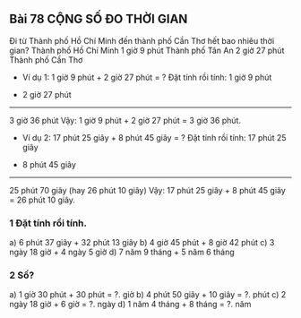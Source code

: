 ## Bài 78 CỘNG SỐ ĐO THỜI GIAN

Đi từ Thành phố Hồ Chí Minh đến thành phố Cần Thơ hết bao nhiêu thời gian?
Thành phố Hồ Chí Minh  1 giờ 9 phút  Thành phố Tân An  2 giờ 27 phút  Thành phố Cần Thơ

* Ví dụ 1:
1 giờ 9 phút + 2 giờ 27 phút = ?
Đặt tính rồi tính:
   1 giờ 9 phút
+  2 giờ 27 phút
--------------
   3 giờ 36 phút
Vậy: 1 giờ 9 phút + 2 giờ 27 phút = 3 giờ 36 phút.

* Ví dụ 2:
17 phút 25 giây + 8 phút 45 giây = ?
Đặt tính rồi tính:
   17 phút 25 giây
+   8 phút 45 giây
--------------
   25 phút 70 giây (hay 26 phút 10 giây)
Vậy: 17 phút 25 giây + 8 phút 45 giây = 26 phút 10 giây.

### 1 Đặt tính rồi tính.
a) 6 phút 37 giây + 32 phút 13 giây
b) 4 giờ 45 phút + 8 giờ 42 phút
c) 3 ngày 18 giờ + 4 ngày 5 giờ
d) 7 năm 9 tháng + 5 năm 6 tháng

### 2 Số?
a) 1 giờ 30 phút + 30 phút = ?. giờ
b) 4 phút 50 giây + 10 giây = ?. phút
c) 2 ngày 18 giờ + 6 giờ = ?. ngày
d) 1 năm 4 tháng + 8 tháng = ?. năm
